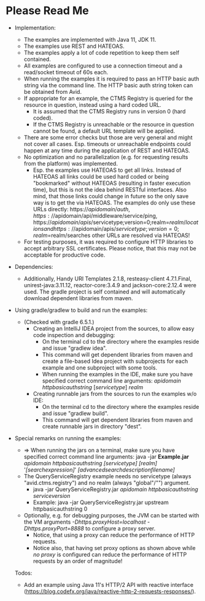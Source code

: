# Please Read Me #
* Implementation:
    * The examples are implemented with Java 11, JDK 11.
    * The examples use REST and HATEOAS.
    * The examples apply a lot of code repetition to keep them self contained.
    * All examples are configured to use a connection timeout and a read/socket timeout of 60s each.
    * When running the examples it is required to pass an HTTP basic auth string via the command line. The HTTP basic auth string token can be obtained from Avid.
    * If appropriate for an example, the CTMS Registry is queried for the resource in question, instead using a hard coded URL.
        * It is assumed that the CTMS Registry runs in version 0 (hard coded).
        * If the CTMS Registry is unreachable or the resource in question cannot be found, a default URL template will be applied.
    * There are some error checks but those are very general and might not cover all cases. Esp. timeouts or unreachable endpoints could happen at any time during the application of REST and HATEOAS.
    * No optimization and no parallelization (e.g. for requesting results from the platform) was implemented.
        * Esp. the examples use HATEOAS to get all links. Instead of HATEOAS all links could be used hard coded or being "bookmarked" without HATEOAS (resulting in faster execution time), but this is not the idea behind RESTful interfaces. Also mind, that those links could change in future so the only save way is to get the via HATEOAS. The examples do only use these URLs directly: https://$apidomain/auth, https://$apidomain/api/middleware/service/ping, https://$apidomain/apis/$servicetype;version=0;realm=$realm/locations and https://$apidomain/apis/$servicetype;version=0;realm=$realm/searches other URLs are resolved via HATEOAS!
    * For testing purposes, it was required to configure HTTP libraries to accept arbitrary SSL certificates. Please notice, that this may not be acceptable for productive code.

* Dependencies:
    * Additionally, Handy URI Templates 2.1.8, resteasy-client 4.7.1.Final, unirest-java:3.11.12, reactor-core:3.4.9 and jackson-core:2.12.4 were used. The gradle project is self contained and will automatically download dependent libraries from maven.

* Using gradle/gradlew to build and run the examples:
    * (Checked with gradle 6.5.1.)
        * Creating an IntelliJ IDEA project from the sources, to allow easy code inspection and debugging:
            * On the terminal cd to the directory where the examples reside and issue "gradlew idea".
            * This command will get dependent libraries from maven and create a file-based Idea project with subprojects for each example and one subproject with some tools.
            * When running the examples in the IDE, make sure you have specified correct command line arguments: _apidomain_ _httpbasicauthstring_ [_servicetype_] _realm_
        * Creating runnable jars from the sources to run the examples w/o IDE:
            * On the terminal cd to the directory where the examples reside and issue "gradlew build".
            * This command will get dependent libraries from maven and create runnable jars in directory "dest".

* Special remarks on running the examples:
    * => When running the jars on a terminal, make sure you have specified correct command line arguments: java -jar __Example.jar__ _apidomain_ _httpbasicauthstring_ _[servicetype]_ _[realm]_ '_[searchexpression]_' _[advancedsearchdescriptionfilename]_
    * The QueryServiceRegistry example needs no servicetype (always "avid.ctms.registry") and no realm (always "global"/"") argument.
        * java -jar QueryServiceRegistry.jar _apidomain_ _httpbasicauthstring_ _serviceversion_
        * Example: java -jar QueryServiceRegistry.jar upstream httpbasicauthstring 0
    * Optionally, e.g. for debugging purposes, the JVM can be started with the VM arguments _-Dhttps.proxyHost=localhost -Dhttps.proxyPort=8888_ to configure a proxy server.
        * Notice, that using a proxy can reduce the performance of HTTP requests.
        * Notice also, that having set proxy options as shown above while *no proxy* is configured can reduce the performance of HTTP requests by an order of magnitude!
        
    Todos:
    * Add an example using Java 11's HTTP/2 API with reactive interface (https://blog.codefx.org/java/reactive-http-2-requests-responses/).
